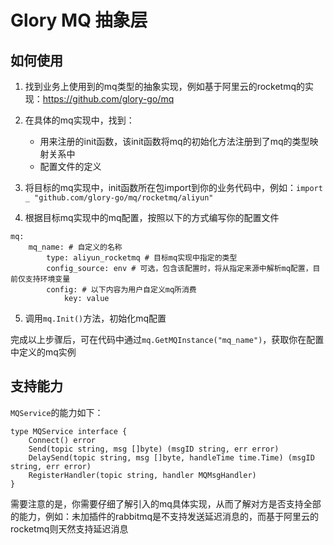 # Glory MQ 抽象层

## 如何使用

1. 找到业务上使用到的mq类型的抽象实现，例如基于阿里云的rocketmq的实现：https://github.com/glory-go/mq

2. 在具体的mq实现中，找到：
   - 用来注册的init函数，该init函数将mq的初始化方法注册到了mq的类型映射关系中
   - 配置文件的定义

3. 将目标的mq实现中，init函数所在包import到你的业务代码中，例如：`import _ "github.com/glory-go/mq/rocketmq/aliyun"`

4. 根据目标mq实现中的mq配置，按照以下的方式编写你的配置文件

```(yaml)
mq:
    mq_name: # 自定义的名称
        type: aliyun_rocketmq # 目标mq实现中指定的类型
        config_source: env # 可选，包含该配置时，将从指定来源中解析mq配置，目前仅支持环境变量
        config: # 以下内容为用户自定义mq所消费
            key: value
```

5. 调用`mq.Init()`方法，初始化mq配置

完成以上步骤后，可在代码中通过`mq.GetMQInstance("mq_name")`，获取你在配置中定义的mq实例

## 支持能力

`MQService`的能力如下：

```(golang)
type MQService interface {
	Connect() error
	Send(topic string, msg []byte) (msgID string, err error)
	DelaySend(topic string, msg []byte, handleTime time.Time) (msgID string, err error)
	RegisterHandler(topic string, handler MQMsgHandler)
}
```

需要注意的是，你需要仔细了解引入的mq具体实现，从而了解对方是否支持全部的能力，例如：未加插件的rabbitmq是不支持发送延迟消息的，而基于阿里云的rocketmq则天然支持延迟消息
